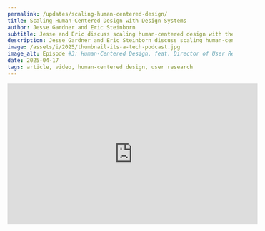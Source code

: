 ```yaml
---
permalink: /updates/scaling-human-centered-design/
title: Scaling Human-Centered Design with Design Systems
author: Jesse Gardner and Eric Steinborn
subtitle: Jesse and Eric discuss scaling human-centered design with the New York State Design System on episode #3 of “ITS a Tech Podcast.”
description: Jesse Gardner and Eric Steinborn discuss scaling human-centered design with the New York State Design System on episode #3 of “ITS a Tech Podcast.”
image: /assets/i/2025/thumbnail-its-a-tech-podcast.jpg
image_alt: Episode #3: Human-Centered Design, feat. Director of User Research Jesse Gardner and Design System Lead Eric Steinborn
date: 2025-04-17
tags: article, video, human-centered design, user research
---
```


<iframe width="560" height="315" src="https://www.youtube.com/embed/TBfFzt0150Q?si=PV7FIjQaEwC63ZF9" title="YouTube video player" frameborder="0" allow="accelerometer; autoplay; clipboard-write; encrypted-media; gyroscope; picture-in-picture; web-share" referrerpolicy="strict-origin-when-cross-origin" allowfullscreen></iframe>
